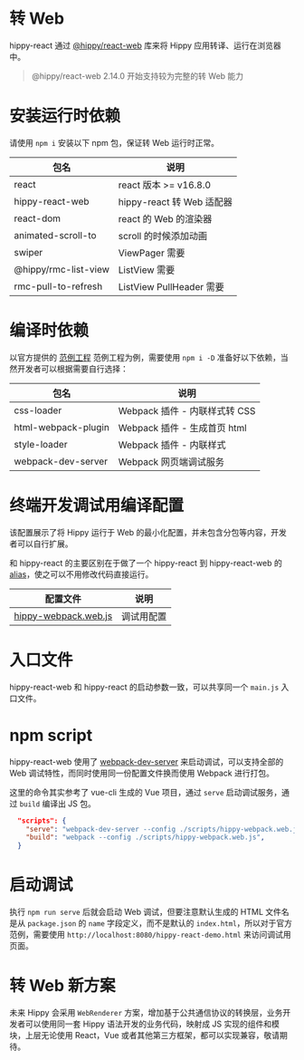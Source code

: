 <!-- markdownlint-disable no-duplicate-header -->
# 转 Web

hippy-react 通过 [@hippy/react-web](//www.npmjs.com/package/@hippy/react-web) 库来将 Hippy 应用转译、运行在浏览器中。

> @hippy/react-web 2.14.0 开始支持较为完整的转 Web 能力

# 安装运行时依赖

请使用 `npm i` 安装以下 npm 包，保证转 Web 运行时正常。

| 包名            | 说明                              |
| --------------- | --------------------------------- |
| react           | react 版本 >= v16.8.0      |
| hippy-react-web | hippy-react 转 Web 适配器    |
| react-dom       | react 的 Web 的渲染器              |
| animated-scroll-to | scroll 的时候添加动画            |
| swiper          | ViewPager 需要                    |
| @hippy/rmc-list-view   | ListView 需要                     |
| rmc-pull-to-refresh | ListView PullHeader 需要      |


# 编译时依赖

以官方提供的 [范例工程](//github.com/Tencent/Hippy/tree/master/examples/hippy-react-demo) 范例工程为例，需要使用 `npm i -D` 准备好以下依赖，当然开发者可以根据需要自行选择：

| 包名                | 说明                          |
| ------------------- | ----------------------------- |
| css-loader          | Webpack 插件 - 内联样式转 CSS |
| html-webpack-plugin | Webpack 插件 - 生成首页 html  |
| style-loader        | Webpack 插件 - 内联样式       |
| webpack-dev-server  | Webpack 网页端调试服务        |

# 终端开发调试用编译配置

该配置展示了将 Hippy 运行于 Web 的最小化配置，并未包含分包等内容，开发者可以自行扩展。

和 hippy-react 的主要区别在于做了一个 hippy-react 到 hippy-react-web 的 [alias](//github.com/Tencent/Hippy/blob/master/examples/hippy-react-demo/scripts/hippy-webpack.web.js#L80)，使之可以不用修改代码直接运行。

| 配置文件                                                     | 说明       |
| ------------------------------------------------------------ | ---------- |
| [hippy-webpack.web.js](//github.com/Tencent/Hippy/blob/master/examples/hippy-react-demo/scripts/hippy-webpack.web.js) | 调试用配置 |

# 入口文件

hippy-react-web 和 hippy-react 的启动参数一致，可以共享同一个 `main.js` 入口文件。

# npm script

hippy-react-web 使用了 [webpack-dev-server](//webpack.js.org/configuration/dev-server/) 来启动调试，可以支持全部的 Web 调试特性，而同时使用同一份配置文件换而使用 Webpack 进行打包。

这里的命令其实参考了 vue-cli 生成的 Vue 项目，通过 `serve` 启动调试服务，通过 `build` 编译出 JS 包。

```json
  "scripts": {
    "serve": "webpack-dev-server --config ./scripts/hippy-webpack.web.js",
    "build": "webpack --config ./scripts/hippy-webpack.web.js",
  }
```

# 启动调试

执行 `npm run serve` 后就会启动 Web 调试，但要注意默认生成的 HTML 文件名是从 `package.json` 的 `name` 字段定义，而不是默认的 `index.html`，所以对于官方范例，需要使用 `http://localhost:8080/hippy-react-demo.html` 来访问调试用页面。

# 转 Web 新方案

未来 Hippy 会采用 `WebRenderer` 方案，增加基于公共通信协议的转换层，业务开发者可以使用同一套 Hippy 语法开发的业务代码，映射成 JS 实现的组件和模块，上层无论使用 React，Vue 或者其他第三方框架，都可以实现兼容，敬请期待。
